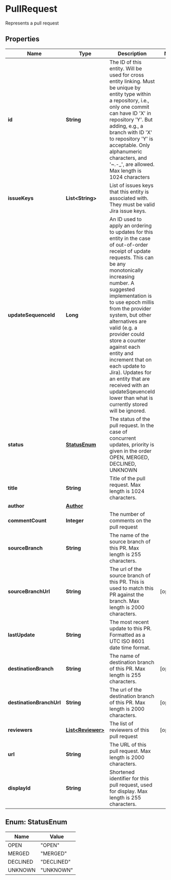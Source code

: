 

# PullRequest

Represents a pull request

## Properties

| Name | Type | Description | Notes |
|------------ | ------------- | ------------- | -------------|
|**id** | **String** | The ID of this entity. Will be used for cross entity linking. Must be unique by entity type within a repository, i.e., only one commit can have ID &#39;X&#39; in repository &#39;Y&#39;. But adding, e.g., a branch with ID &#39;X&#39; to repository &#39;Y&#39; is acceptable. Only alphanumeric characters, and &#39;~.-_&#39;, are allowed. Max length is 1024 characters |  |
|**issueKeys** | **List&lt;String&gt;** | List of issues keys that this entity is associated with. They must be valid Jira issue keys. |  |
|**updateSequenceId** | **Long** | An ID used to apply an ordering to updates for this entity in the case of out-of-order receipt of update requests. This can be any monotonically increasing number. A suggested implementation is to use epoch millis from the provider system, but other alternatives are valid (e.g. a provider could store a counter against each entity and increment that on each update to Jira). Updates for an entity that are received with an updateSqeuenceId lower than what is currently stored will be ignored. |  |
|**status** | [**StatusEnum**](#StatusEnum) | The status of the pull request. In the case of concurrent updates, priority is given in the order OPEN, MERGED, DECLINED, UNKNOWN |  |
|**title** | **String** | Title of the pull request. Max length is 1024 characters. |  |
|**author** | [**Author**](Author.md) |  |  |
|**commentCount** | **Integer** | The number of comments on the pull request |  |
|**sourceBranch** | **String** | The name of the source branch of this PR. Max length is 255 characters. |  |
|**sourceBranchUrl** | **String** | The url of the source branch of this PR. This is used to match this PR against the branch. Max length is 2000 characters. |  [optional] |
|**lastUpdate** | **String** | The most recent update to this PR. Formatted as a UTC ISO 8601 date time format. |  |
|**destinationBranch** | **String** | The name of destination branch of this PR. Max length is 255 characters. |  [optional] |
|**destinationBranchUrl** | **String** | The url of the destination branch of this PR. Max length is 2000 characters. |  [optional] |
|**reviewers** | [**List&lt;Reviewer&gt;**](Reviewer.md) | The list of reviewers of this pull request |  [optional] |
|**url** | **String** | The URL of this pull request. Max length is 2000 characters. |  |
|**displayId** | **String** | Shortened identifier for this pull request, used for display. Max length is 255 characters. |  |



## Enum: StatusEnum

| Name | Value |
|---- | -----|
| OPEN | &quot;OPEN&quot; |
| MERGED | &quot;MERGED&quot; |
| DECLINED | &quot;DECLINED&quot; |
| UNKNOWN | &quot;UNKNOWN&quot; |



